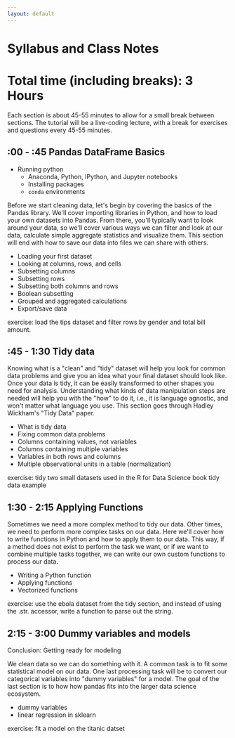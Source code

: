 ```yaml
---
layout: default
---
```


# Syllabus and Class Notes

<!--
A list to the notes from class can be found [here]().
-->
# Total time (including breaks): 3 Hours

Each section is about 45-55 minutes to allow for a small break between sections.
The tutorial will be a live-coding lecture, with a break for exercises and questions every 45-55 minutes.

## :00 - :45 Pandas DataFrame Basics

- Running python
	- Anaconda, Python, IPython, and Jupyter notebooks
	- Installing packages
	- `conda` environments

Before we start cleaning data, let's begin by covering the basics of the Pandas library. We'll cover importing libraries in Python, and how to load your own datasets into Pandas. From there, you'll typically want to look around your data, so we'll cover various ways we can filter and look at our data, calculate simple aggregate statistics and visualize them. This section will end with how to save our data into files we can share with others.

- Loading your first dataset
- Looking at columns, rows, and cells
- Subsetting columns
- Subsetting rows
- Subsetting both columns and rows
- Boolean subsetting
- Grouped and aggregated calculations
- Export/save data

exercise: load the tips dataset and filter rows by gender and total bill amount.


## :45 - 1:30 Tidy data

Knowing what is a "clean" and "tidy" dataset will help you look for common data problems and give you an idea what your final dataset should look like. Once your data is tidy, it can be easily transformed to other shapes you need for analysis. Understanding what kinds of data manipulation steps are needed will help you with the "how" to do it, i.e., it is language agnostic, and won't matter what language you use.  This section goes through Hadley Wickham's "Tidy Data" paper.

- What is tidy data
- Fixing common data problems
- Columns containing values, not variables
- Columns containing multiple variables
- Variables in both rows and columns
- Multiple observational units in a table (normalization)

exercise: tidy two small datasets used in the R for Data Science book tidy data example


## 1:30 - 2:15 Applying Functions

Sometimes we need a more complex method to tidy our data. Other times, we need to perform more complex tasks on our data. Here we'll cover how to write functions in Python and how to apply them to our data. This way, if a method does not exist to perform the task we want, or if we want to combine multiple tasks together, we can write our own custom functions to process our data.

- Writing a Python function
- Applying functions
- Vectorized functions

exercise: use the ebola dataset from the tidy section, and instead of using the .str. accessor, write a function to parse out the string.

## 2:15 - 3:00 Dummy variables and models

Conclusion: Getting ready for modeling

We clean data so we can do something with it.
A common task is to fit some statistical model on our data.
One last processing task will be to convert our categorical variables into "dummy variables" for a model.
The goal of the last section is to how how pandas fits into the larger data science ecosystem.

- dummy variables
- linear regression in sklearn

exercise: fit a model on the titanic datset
